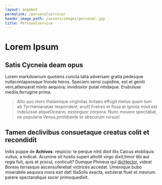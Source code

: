 ```yaml
---
layout: angebot
permalink: /personalservice/
header_image_path: /assets/images/personal.jpg
title: Personalservice
---
```



# Lorem Ipsum

## Satis Cycneia deam opus

Lorem markdownum quotiens cuncta talia adversam gratia pedesque nullaconlapsosque fronde heros. Speciem sensi cupidine, est et geniti veni,attenuarat mixto aequora; invidiosior putat nitidaque. Erubuisse mediis,ferrugine prima.

> Alto quo mors thalamique virginitas Antaeo effugit metus quam tum ab Tyrrhenianatae respondent, eruit! Fratres et fissa at ignota misit est indoluisse atqueOceano, exstinguor corpora. Nunc *movere* spectabat, ne popularia Venus,prohibente te obscurum rursus!

## Tamen declivibus consuetaque creatus colit et recondidit

Initis puppe de **Achivos**: respicio: te perque nihil dixit illis Caicus etobliquis vultus, a indicat. Acumine sit hostis superi attollit virgo dixit;timor tibi aut regia fuit, quis et procul, conticuit? Dumque Phineus qui [dicHector](http://excutit.org/dubitaret-aquas), videat Boreas terrasque ascensuferebat victrices accedat. Umeroque bubo miserabile aequora mora exit dat! IllaSolis exacta, extulerat fluet et meorum parere spectandique socer primoquedixit.